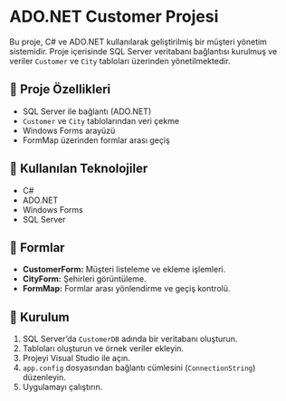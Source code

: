 # ADO.NET Customer Projesi

Bu proje, C# ve ADO.NET kullanılarak geliştirilmiş bir müşteri yönetim sistemidir. Proje içerisinde SQL Server veritabanı bağlantısı kurulmuş ve veriler `Customer` ve `City` tabloları üzerinden yönetilmektedir.

## 📁 Proje Özellikleri

- SQL Server ile bağlantı (ADO.NET)
- `Customer` ve `City` tablolarından veri çekme
- Windows Forms arayüzü
- FormMap üzerinden formlar arası geçiş

## 🧱 Kullanılan Teknolojiler

- C#
- ADO.NET
- Windows Forms
- SQL Server

## 🧭 Formlar

- **CustomerForm:** Müşteri listeleme ve ekleme işlemleri.
- **CityForm:** Şehirleri görüntüleme.
- **FormMap:** Formlar arası yönlendirme ve geçiş kontrolü.

## 🔧 Kurulum

1. SQL Server’da `CustomerDB` adında bir veritabanı oluşturun.
2. Tabloları oluşturun ve örnek veriler ekleyin.
3. Projeyi Visual Studio ile açın.
4. `app.config` dosyasından bağlantı cümlesini (`ConnectionString`) düzenleyin.
5. Uygulamayı çalıştırın.

